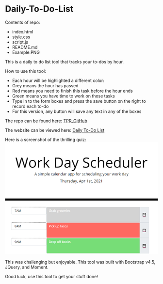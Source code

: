 # Daily-To-Do-List

Contents of repo:
* index.html
* style.css
* script.js
* README.md
* Example.PNG

This is a daily to do list tool that tracks your to-dos by hour. 

How to use this tool:
* Each hour will be highlighted a different color:
 * Grey means the hour has passed
 * Red means you need to finish this task before the hour ends
 * Green means you have time to work on those tasks
* Type in to the form boxes and press the save button on the right to record each to-do
 * For this version, any button will save any text in any of the boxes

The repo can be found here: 
[TPR_GitHub](https://github.com/rutherford87/Daily-To-Do-List)

The website can be viewed here: [Daily To-Do List](https://rutherford87.github.io/Daily-To-Do-List/)

Here is a screenshot of the thrilling quiz:
![WOW!](./Example.PNG)

This was challenging but enjoyable. This tool was built with Bootstrap v4.5, JQuery, and Moment.

Good luck, use this tool to get your stuff done!